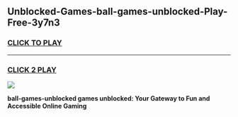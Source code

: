 
## Unblocked-Games-ball-games-unblocked-Play-Free-3y7n3
<h3>
<a href="https://premium76.site?title=ball-games-unblocked&ref=23A">CLICK TO PLAY</a></h3>
<hr>

<h3>
<a href="https://premium76.site?title=ball-games-unblocked&ref=23A">CLICK 2 PLAY</a>
  
</h3>

<a href="https://premium76.site?title=ball-games-unblocked&ref=23A"><img src="https://clearcache.store/games.png"></a>


**ball-games-unblocked games unblocked: Your Gateway to Fun and Accessible Online Gaming**
